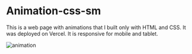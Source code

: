 # Animation-css-sm

This is a web page with animations that I built only with HTML and CSS. It was deployed on Vercel. It is responsive for mobile and tablet.


![animation](https://user-images.githubusercontent.com/71913145/219827795-d0f542ad-f109-4111-ab33-3453169c10d8.png)
